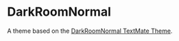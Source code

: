 # DarkRoomNormal

A theme based on the [DarkRoomNormal TextMate Theme](http://colorsublime.com/theme/DarkRoomNormal).
